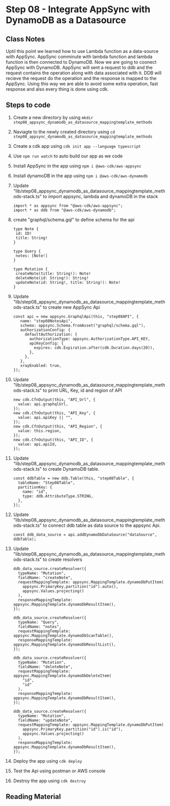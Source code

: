 # Step 08 - Integrate AppSync with DynamoDB as a Datasource

## Class Notes

Uptil this point we learned how to use Lambda function as a data-source with AppSync. AppSync comminute with lambda function and lambda function is then connected to DynamoDB. Now we are going to coonect AppSync with DynamoDB.
AppSync will sent a request to ddb and the request contains the operation along with data associated with it. DDB will recieve the request do the operation and the response is mapped to the AppSync. Using this way we are able to avoid some extra operation, fast response and also every thing is done using cdk.

## Steps to code

1. Create a new directory by using `mkdir step08_appsync_dynamodb_as_datasource_mappingtemplate_methods`
2. Naviagte to the newly created directory using `cd step08_appsync_dynamodb_as_datasource_mappingtemplate_methods`
3. Create a cdk app using `cdk init app --language typescript`
4. Use `npm run watch` to auto build our app as we code
5. Install AppSync in the app using `npm i @aws-cdk/aws-appsync`
6. Install dynamoDB in the app using `npm i @aws-cdk/aws-dynamodb`
7. Update "lib/step08_appsync_dynamodb_as_datasource_mappingtemplate_methods-stack.ts" to import appsync, lambda and dynamoDB in the stack

   ```
   import * as appsync from "@aws-cdk/aws-appsync";
   import * as ddb from "@aws-cdk/aws-dynamodb";

   ```

8. create "graphql/schema.gql" to define schema for the api

   ```
   type Note {
    id: ID!
    title: String!
   }

   type Query {
    notes: [Note!]
   }

   type Mutation {
    createNote(title: String!): Note!
    deleteNote(id: String!): String!
    updateNote(id: String!, title: String!): Note!
   }
   ```

9. Update "lib/step08_appsync_dynamodb_as_datasource_mappingtemplate_methods-stack.ts" to create new AppSync Api

   ```
   const api = new appsync.GraphqlApi(this, "step08API", {
      name: "step08NotesApi",
      schema: appsync.Schema.fromAsset("graphql/schema.gql"),
      authorizationConfig: {
        defaultAuthorization: {
          authorizationType: appsync.AuthorizationType.API_KEY,
          apiKeyConfig: {
            expires: cdk.Expiration.after(cdk.Duration.days(20)),
          },
        },
      },
      xrayEnabled: true,
   });
   ```

10. Update "lib/step08_appsync_dynamodb_as_datasource_mappingtemplate_methods-stack.ts" to print URL, Key, id and region of API

    ```
    new cdk.CfnOutput(this, "API_Url", {
      value: api.graphqlUrl,
    });
    new cdk.CfnOutput(this, "API_Key", {
      value: api.apiKey || "",
    });
    new cdk.CfnOutput(this, "API_Region", {
      value: this.region,
    });
    new cdk.CfnOutput(this, "API_ID", {
      value: api.apiId,
    });
    ```

11. Update "lib/step08_appsync_dynamodb_as_datasource_mappingtemplate_methods-stack.ts" to create DynamoDB table.

    ```
    const ddbTable = new ddb.Table(this, "step08Table", {
      tableName: "Step08Table",
      partitionKey: {
        name: "id",
        type: ddb.AttributeType.STRING,
      },
    });
    ```

12. Update "lib/step08_appsync_dynamodb_as_datasource_mappingtemplate_methods-stack.ts" to connect ddb table as data source to the appsync Api.

    ```
    const ddb_data_source = api.addDynamoDbDataSource("dataSource", ddbTable);
    ```

13. Update "lib/step08_appsync_dynamodb_as_datasource_mappingtemplate_methods-stack.ts" to create resolvers

    ```
    ddb_data_source.createResolver({
      typeName: "Mutation",
      fieldName: "createNote",
      requestMappingTemplate: appsync.MappingTemplate.dynamoDbPutItem(
        appsync.PrimaryKey.partition("id").auto(),
        appsync.Values.projecting()
      ),
      responseMappingTemplate: appsync.MappingTemplate.dynamoDbResultItem(),
    });

    ddb_data_source.createResolver({
      typeName: "Query",
      fieldName: "notes",
      requestMappingTemplate: appsync.MappingTemplate.dynamoDbScanTable(),
      responseMappingTemplate: appsync.MappingTemplate.dynamoDbResultList(),
    });

    ddb_data_source.createResolver({
      typeName: "Mutation",
      fieldName: "deleteNote",
      requestMappingTemplate: appsync.MappingTemplate.dynamoDbDeleteItem(
        "id",
        "id"
      ),
      responseMappingTemplate: appsync.MappingTemplate.dynamoDbResultItem(),
    });

    ddb_data_source.createResolver({
      typeName: "Mutation",
      fieldName: "updateNote",
      requestMappingTemplate: appsync.MappingTemplate.dynamoDbPutItem(
        appsync.PrimaryKey.partition("id").is("id"),
        appsync.Values.projecting()
      ),
      responseMappingTemplate: appsync.MappingTemplate.dynamoDbResultItem(),
    });
    ```

14. Deploy the app using `cdk deploy`
15. Test the Api using postman or AWS console
16. Destroy the app using `cdk destroy`

## Reading Material
